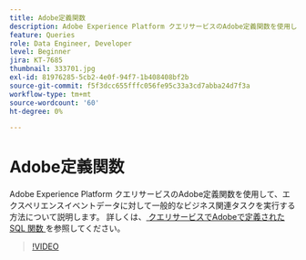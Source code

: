 ```yaml
---
title: Adobe定義関数
description: Adobe Experience Platform クエリサービスのAdobe定義関数を使用して、エクスペリエンスイベントデータに対して一般的なビジネス関連タスクを実行する方法について説明します。
feature: Queries
role: Data Engineer, Developer
level: Beginner
jira: KT-7685
thumbnail: 333701.jpg
exl-id: 81976285-5cb2-4e0f-94f7-1b408408bf2b
source-git-commit: f5f3dcc655fffc056fe95c33a3cd7abba24d7f3a
workflow-type: tm+mt
source-wordcount: '60'
ht-degree: 0%

---
```


# Adobe定義関数

Adobe Experience Platform クエリサービスのAdobe定義関数を使用して、エクスペリエンスイベントデータに対して一般的なビジネス関連タスクを実行する方法について説明します。 詳しくは、[ クエリサービスでAdobeで定義された SQL 関数 ](https://experienceleague.adobe.com/ja/docs/experience-platform/query/sql/adobe-defined-functions) を参照してください。

>[!VIDEO](https://video.tv.adobe.com/v/3414051?learn=on&enablevpops&captions=jpn)
